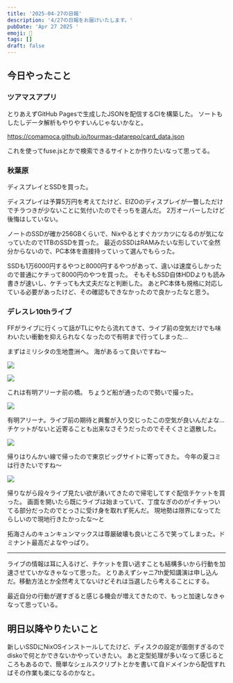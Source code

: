 ```yaml
---
title: '2025-04-27の日報'
description: '4/27の日報をお届けいたします。'
pubDate: 'Apr 27 2025 '
emoji: 🦊
tags: []
draft: false
---
```


## 今日やったこと

### ツアマスアプリ

とりあえずGitHub Pagesで生成したJSONを配信するCIを構築した。
ソートもしたしデータ解析もやりやすいんじゃないかなと。

https://comamoca.github.io/tourmas-datarepo/card_data.json

これを使ってfuse.jsとかで検索できるサイトとか作りたいなって思ってる。

### 秋葉原

ディスプレイとSSDを買った。

ディスプレイは予算5万円を考えてたけど、EIZOのディスプレイが一瞥しただけでチラつきが少ないことに気付いたのでそっちを選んだ。
2万オーバーしたけど後悔はしていない。

ノートのSSDが確か256GBくらいで、Nixやるとすぐカツカツになるのが気になっていたので1TBのSSDを買った。
最近のSSDはRAMみたいな形していて全然分からないので、PC本体を直接持っていって選んでもらった。

SSDも1万6000円するやつと8000円するやつがあって、違いは速度らしかったので普通にケチって8000円のやつを買った。
そもそもSSD自体HDDよりも読み書きが速いし、ケチっても大丈夫だなと判断した。
あとPC本体も規格に対応している必要があったけど、その確認もできなかったので良かったなと思う。

### デレスレ10thライブ

FFがライブに行くって話がTLにやたら流れてきて、ライブ前の空気だけでも味わいたい衝動を抑えられなくなったので有明まで行ってしまった...

まずはミリシタの生地豊洲へ。 海があるって良いですね〜

![](/img/2025-04-28-035635.webp)

![](/img/2025-04-28-035647.webp)

これは有明アリーナ前の橋。 ちょうど船が通ったので勢いで撮った。

![](/img/2025-04-28-035720.webp)

有明アリーナ。ライブ前の期待と興奮が入り交じったこの空気が良いんだよな...
チケットがないと近寄ることも出来なさそうだったのでそそくさと退散した。

![](/img/2025-04-28-035759.webp)

帰りはりんかい線で帰ったので東京ビッグサイトに寄ってきた。
今年の夏コミは行きたいですね〜

![](/img/2025-04-28-035837.webp)

帰りながら段々ライブ見たい欲が湧いてきたので帰宅してすぐ配信チケットを買った。
画面を開いたら既にライブは始まっていて、丁度なぎののがイチャついてる部分だったのでとっさに受け身を取れず死んだ。
現地勢は限界になってたらしいので現地行きたかったな〜と

拓海さんのキュンキュンマックスは尊厳破壊も良いところで笑ってしまった。ドミナント最高だよなやっぱり。

---

ライブの情報は耳に入るけど、チケットを買い逃すことも結構多いから行動を加速させていかなきゃなって思った。
とりあえずシャニ7th愛知講演は申し込んだ。移動方法とか全然考えてないけどそれは当選したら考えることにする。

最近自分の行動が遅すぎると感じる機会が増えてきたので、もっと加速しなきゃなって思っている。

## 明日以降やりたいこと

新しいSSDにNixOSインストールしてたけど、ディスクの設定が面倒すぎるのでdiskoで何とかできないかやっていきたい。
あと定型処理が多いなって感じるところもあるので、簡単なシェルスクリプトとかを書いて自ドメインから配信すればその作業も楽になるのかなと。
